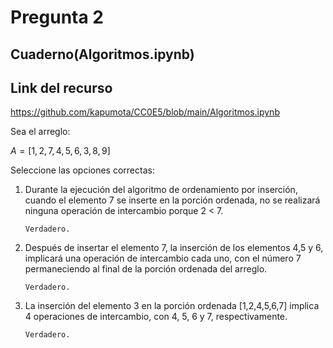 # Pregunta 2

## Cuaderno(Algoritmos.ipynb)

## Link del recurso

<https://github.com/kapumota/CC0E5/blob/main/Algoritmos.ipynb>

Sea el arreglo:

$A = [1,2,7,4,5,6,3,8,9]$

Seleccione las opciones correctas:

1. Durante la ejecución del algoritmo de ordenamiento por inserción, cuando el elemento 7 se inserte en la porción ordenada, no se realizará ninguna operación de intercambio porque 2 < 7.

    `Verdadero.`
2. Después de insertar el elemento 7, la inserción de los elementos 4,5 y 6, implicará una operación de intercambio cada uno, con el número 7 permaneciendo al final de la porción ordenada del arreglo.

    `Verdadero.`

3. La inserción del elemento 3 en la porción ordenada [1,2,4,5,6,7] implica 4 operaciones de intercambio, con 4, 5, 6 y 7, respectivamente.

    `Verdadero.`
